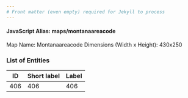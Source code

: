 ```yaml
---
# Front matter (even empty) required for Jekyll to process
---
```


#### JavaScript Alias: maps/montanaareacode

Map Name: Montanaareacode
Dimensions (Width x Height): 430x250





### List of Entities

ID | Short label | Label
---|---|---|
406|406|406

